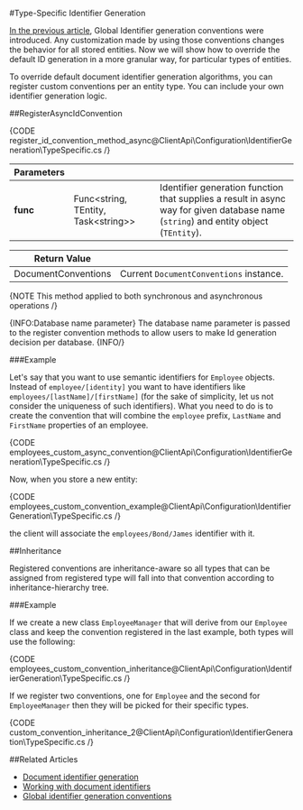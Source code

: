 #Type-Specific Identifier Generation

[In the previous article](../../../../client-api/configuration/identifier-generation/global), Global Identifier generation conventions were introduced. Any customization made by using those conventions changes the behavior for all stored entities.
Now we will show how to override the default ID generation in a more granular way, for particular types of entities.

To override default document identifier generation algorithms, you can register custom conventions per an entity type. You can include your own identifier generation logic.

##RegisterAsyncIdConvention

{CODE register_id_convention_method_async@ClientApi\Configuration\IdentifierGeneration\TypeSpecific.cs /}

| Parameters | | |
| ------------- | ------------- | ----- |
| **func** | Func<string, TEntity, Task&lt;string&gt;> | Identifier generation function that supplies a result in async way for given database name (`string`) and entity object (`TEntity`). |

| Return Value | |
| ------------- | ----- |
| DocumentConventions | Current `DocumentConventions` instance. |

{NOTE This method applied to both synchronous and asynchronous operations /}

{INFO:Database name parameter}
The database name parameter is passed to the register convention methods to allow users to make Id generation decision per database.
{INFO/}

###Example

Let's say that you want to use semantic identifiers for `Employee` objects. Instead of `employee/[identity]` you want to have identifiers like `employees/[lastName]/[firstName]`
(for the sake of simplicity, let us not consider the uniqueness of such identifiers). What you need to do is to create the convention that will combine the `employee` prefix, `LastName` and `FirstName` properties of an employee.

{CODE employees_custom_async_convention@ClientApi\Configuration\IdentifierGeneration\TypeSpecific.cs /}

Now, when you store a new entity:

{CODE employees_custom_convention_example@ClientApi\Configuration\IdentifierGeneration\TypeSpecific.cs /}

the client will associate the `employees/Bond/James` identifier with it.

##Inheritance

Registered conventions are inheritance-aware so all types that can be assigned from registered type will fall into that convention according to inheritance-hierarchy tree.

###Example

If we create a new class `EmployeeManager` that will derive from our `Employee` class and keep the convention registered in the last example, both types will use the following:

{CODE employees_custom_convention_inheritance@ClientApi\Configuration\IdentifierGeneration\TypeSpecific.cs /}

If we register two conventions, one for `Employee` and the second for `EmployeeManager` then they will be picked for their specific types.

{CODE custom_convention_inheritance_2@ClientApi\Configuration\IdentifierGeneration\TypeSpecific.cs /}

##Related Articles

- [Document identifier generation](../../../../server/kb/document-identifier-generation)
- [Working with document identifiers](../../../document-identifiers/working-with-document-identifiers)
- [Global identifier generation conventions](../../../../client-api/configuration/identifier-generation/global)

